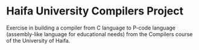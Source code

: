 # Haifa University Compilers Project
Exercise in building a compiler from C language to P-code language (assembly-like language for educational needs) from the Compilers course of the University of Haifa.
